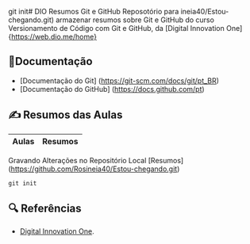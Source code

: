 git init# DIO Resumos Git e GitHub
Reposotório para ineia40/Estou-chegando.git)
armazenar resumos sobre Git e GitHub do curso Versionamento de Código com Git e GitHub, da [Digital Innovation One] {https://web.dio.me/home}

## 📄Documentação
- [Documentação do Git] (https://git-scm.com/docs/git/pt_BR)
- [Documentação do GitHub] (https://docs.github.com/pt)

## ✍️ Resumos das Aulas

 | Aulas     | Resumos
 | --------- | --------
  
Gravando Alterações no Repositório Local [Resumos]  (https://github.com/Rosineia40/Estou-chegando.git)
```
git init
```

## 🔍 Referências 
- [Digital Innovation One]().